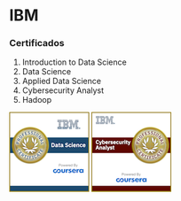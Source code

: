 # IBM

### Certificados


1. Introduction to Data Science
2. Data Science
3. Applied Data Science
4. Cybersecurity Analyst
5. Hadoop






![IBM Cybersecurity Analyst Professional Certificate](https://github.com/JulioSilva123/Escolaridade/blob/8893e10a1337341347b7f7b7dd40f4fcd3158053/resources/data-science-professional-certificate.png)
![IBM Data Science Professional Certificate](https://github.com/JulioSilva123/Escolaridade/blob/8893e10a1337341347b7f7b7dd40f4fcd3158053/resources/ibm-cybersecurity-analyst-professional-certificate.png)


<!--

https://www.coursera.org/professional-certificates/ai-engineer

![IBM Data Science Professional Certificate (V2)](https://github.com/JulioSilva123/Escolaridade/blob/8893e10a1337341347b7f7b7dd40f4fcd3158053/resources/data-science-professional-certificate-v2.png)
![IBM Cybersecurity Analyst](https://github.com/JulioSilva123/Escolaridade/blob/8893e10a1337341347b7f7b7dd40f4fcd3158053/resources/ibm-cybersecurity-analyst-professional-certificate.png)
![IBM Cybersecurity Analyst](https://github.com/JulioSilva123/Escolaridade/blob/8893e10a1337341347b7f7b7dd40f4fcd3158053/resources/ibm-cybersecurity-analyst-professional-certificate.png)
-->